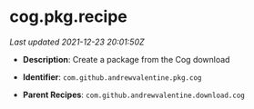 # cog.pkg.recipe

_Last updated 2021-12-23 20:01:50Z_

- **Description**: Create a package from the Cog download

- **Identifier**: `com.github.andrewvalentine.pkg.cog`

- **Parent Recipes**: `com.github.andrewvalentine.download.cog`

